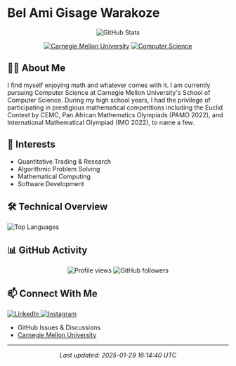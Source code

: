 # Bel Ami Gisage Warakoze

<div align="center">
  <img src="https://github-readme-stats.vercel.app/api?username=Belami02&show_icons=true&theme=tokyonight" alt="GitHub Stats" />
  
  [![Carnegie Mellon University](https://img.shields.io/badge/Carnegie%20Mellon-University-red)](https://www.cmu.edu/)
  [![Computer Science](https://img.shields.io/badge/Major-Computer%20Science-blue)](https://www.cs.cmu.edu/)
</div>

## 👨‍💻 About Me
I find myself enjoying math and whatever comes with it. I am currently pursuing Computer Science at Carnegie Mellon University's School of Computer Science. During my high school years, I had the privilege of participating in prestigious mathematical competitions including  the Euclid Contest by CEMC, Pan African Mathematics Olympiads (PAMO 2022), and International Mathematical Olympiad (IMO 2022), to name a few.

## 🔬 Interests
- Quantitative Trading & Research
- Algorithmic Problem Solving
- Mathematical Computing
- Software Development

## 🛠️ Technical Overview
![Top Languages](https://github-readme-stats.vercel.app/api/top-langs/?username=Belami02&layout=compact&theme=tokyonight)

## 📊 GitHub Activity
<p align="center">
  <img src="https://komarev.com/ghpvc/?username=Belami02&color=blueviolet" alt="Profile views"/>
  <img src="https://img.shields.io/github/followers/Belami02?label=Followers&style=social" alt="GitHub followers"/>
</p>

## 📫 Connect With Me
<p align="left">
  <a href="https://www.linkedin.com/in/belamigisagewarakoze/" target="_blank">
    <img src="https://img.shields.io/badge/LinkedIn-0077B5?style=for-the-badge&logo=linkedin&logoColor=white" alt="LinkedIn"/>
  </a>
  <a href="https://www.instagram.com/b___gw" target="_blank">
    <img src="https://img.shields.io/badge/Instagram-E4405F?style=for-the-badge&logo=instagram&logoColor=white" alt="Instagram"/>
  </a>
</p>

- GitHub Issues & Discussions
- [Carnegie Mellon University](https://www.cmu.edu/)

---
<div align="center">
  <i>Last updated: 2025-01-29 16:14:40 UTC</i>
</div>
